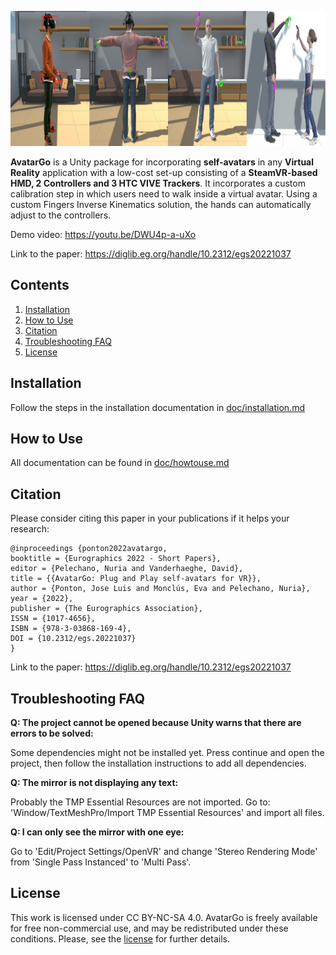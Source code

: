 <p align="center">
  <img 
    width="960"
    height="216"
    src="https://github.com/UPC-ViRVIG/AvatarGo/blob/main/.github/media/Cover.png"
  >
</p>

**AvatarGo** is a Unity package for incorporating **self-avatars** in any **Virtual Reality** application with a low-cost set-up consisting of a **SteamVR-based HMD, 2 Controllers and 3 HTC VIVE Trackers**. It incorporates a custom calibration step in which users need to walk inside a virtual avatar. Using a custom Fingers Inverse Kinematics solution, the hands can automatically adjust to the controllers.

Demo video: https://youtu.be/DWU4p-a-uXo

Link to the paper: https://diglib.eg.org/handle/10.2312/egs20221037

## Contents
1. [Installation](#installation)
2. [How to Use](#how-to-use)
2. [Citation](#citation)
3. [Troubleshooting FAQ](#troubleshooting-faq)
4. [License](#license)

## Installation
Follow the steps in the installation documentation in [doc/installation.md](doc/installation.md)

## How to Use
All documentation can be found in [doc/howtouse.md](doc/howtouse.md)

## Citation
Please consider citing this paper in your publications if it helps your research:
```
@inproceedings {ponton2022avatargo,
booktitle = {Eurographics 2022 - Short Papers},
editor = {Pelechano, Nuria and Vanderhaeghe, David},
title = {{AvatarGo: Plug and Play self-avatars for VR}},
author = {Ponton, Jose Luis and Monclús, Eva and Pelechano, Nuria},
year = {2022},
publisher = {The Eurographics Association},
ISSN = {1017-4656},
ISBN = {978-3-03868-169-4},
DOI = {10.2312/egs.20221037}
}
```

Link to the paper: https://diglib.eg.org/handle/10.2312/egs20221037

## Troubleshooting FAQ
**Q: The project cannot be opened because Unity warns that there are errors to be solved:**

Some dependencies might not be installed yet. Press continue and open the project, then follow the installation instructions to add all dependencies.

**Q: The mirror is not displaying any text:**

Probably the TMP Essential Resources are not imported. Go to: 'Window/TextMeshPro/Import TMP Essential Resources' and import all files.

**Q: I can only see the mirror with one eye:**

Go to 'Edit/Project Settings/OpenVR' and change 'Stereo Rendering Mode' from 'Single Pass Instanced' to 'Multi Pass'.



## License
This work is licensed under CC BY-NC-SA 4.0.
AvatarGo is freely available for free non-commercial use, and may be redistributed under these conditions.  Please, see the [license](https://github.com/UPC-ViRVIG/AvatarGo/blob/main/LICENSE) for further details.
